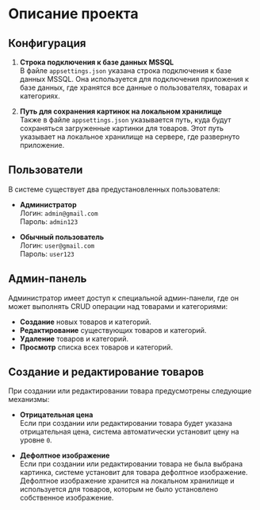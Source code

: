 # Описание проекта

## Конфигурация

1. **Строка подключения к базе данных MSSQL**  
   В файле `appsettings.json` указана строка подключения к базе данных MSSQL. Она используется для подключения приложения к базе данных, где хранятся все данные о пользователях, товарах и категориях.

2. **Путь для сохранения картинок на локальном хранилище**  
   Также в файле `appsettings.json` указывается путь, куда будут сохраняться загруженные картинки для товаров. Этот путь указывает на локальное хранилище на сервере, где развернуто приложение.

## Пользователи

В системе существует два предустановленных пользователя:

- **Администратор**  
  Логин: `admin@gmail.com`  
  Пароль: `admin123`  

- **Обычный пользователь**  
  Логин: `user@gmail.com`  
  Пароль: `user123`  

## Админ-панель

Администратор имеет доступ к специальной админ-панели, где он может выполнять CRUD операции над товарами и категориями:

- **Создание** новых товаров и категорий.
- **Редактирование** существующих товаров и категорий.
- **Удаление** товаров и категорий.
- **Просмотр** списка всех товаров и категорий.

## Создание и редактирование товаров

При создании или редактировании товара предусмотрены следующие механизмы:

- **Отрицательная цена**  
  Если при создании или редактировании товара будет указана отрицательная цена, система автоматически установит цену на уровне `0`.

- **Дефолтное изображение**  
  Если при создании или редактировании товара не была выбрана картинка, системе установит для товара дефолтное изображение. Дефолтное изображение хранится на локальном хранилище и используется для товаров, которым не было установлено собственное изображение.
